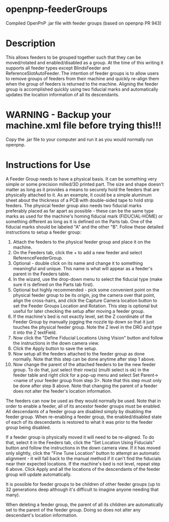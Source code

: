 # openpnp-feederGroups
Compiled OpenPnP .jar file with feeder groups (based on openpnp PR 943)

# Description
This allows feeders to be grouped together such that they can be moved/rotated and enabled/disabled as a group. At the time of this writing it supports all feeder types except BlindsFeeder and ReferenceSlotAutoFeeder.  The intention of feeder groups is to allow users to remove groups of feeders from their machine and quickly re-align them when the group of feeders is returned to the machine. Aligning the feeder group is accomplished quickly using two fiducial marks and automatically updates the location information of all its descendants.

# WARNING - Backup your machine.xml file before trying this!!!
Copy the .jar file to your computer and run it as you would normally run openpnp.

# Instructions for Use
A Feeder Group needs to have a physical basis. It can be something very simple or some precision milled/3D printed part. The size and shape doesn't matter as long as it provides a means to securely hold the feeders that are physically attached to it. As an example, it could be a simple aluminum sheet about the thickness of a PCB with double-sided tape to hold strip feeders. The physical feeder group also needs two fiducial marks preferably placed as far apart as possible - these can be the same type marks as used for the machine's homing fiducial mark (FIDUCIAL-HOME) or something different as long as it is defined on the Parts tab. One of the fiducial marks should be labeled "A" and the other "B". Follow these detailed instructions to setup a feeder group:

1) Attach the feeders to the physical feeder group and place it on the machine.
2) On the Feeders tab, click the + to add a new feeder and select ReferenceFeederGroup.
3) Optional - double click on its name and change it to something meaningful and unique. This name is what will appear as a feeder's parent in the Feeders table.
4) In the wizard, use the drop-down menu to select the fiducial type (make sure it is defined on the Parts tab first).
5) Optional but highly recommended - pick some convenient point on the physical feeder group to be its origin, jog the camera over that point, align the cross-hairs, and click the Capture Camera location button to set the Feeder Groups Location and Rotation. This step is optional but useful for later checking the setup after moving a feeder group.
6) If the machine's bed is not exactly level, set the Z coordinate of the Feeder Group by manually jogging the nozzle tip down so that it just touches the physical feeder group.  Note the Z level in the DRO and type it into the Z textField.
7) Now click the "Define Fiducial Locations Using Vision" button and follow the instructions in the down camera view.
8) Click the Apply button to save the setup.
9) Now setup all the feeders attached to the feeder group as done normally. Note that this step can be done anytime after step 1 above.
10) Now change the parent of the attached feeders to be the new feeder group. To do that, just select their row(s) (multi select is ok) in the feeder table and right click for a pop-up menu and select Set Parent-><name of your feeder group from step 3>. Note that this step must only be done after step 8 above. Note that changing the parent of a feeder does not alter the feeder's location information.

The feeders can now be used as they would normally be used. Note that in order to enable a feeder, all of its ancestor feeder groups must be enabled. All descendants of a feeder group are disabled simply by disabling the feeder group. When re-enabling a feeder group, the enabled/disabled state of each of its descendants is restored to what it was prior to the feeder group being disabled.

If a feeder group is physically moved it will need to be re-aligned. To do that, select it in the Feeders tab, click the "Set Location Using Fiducials" button and follow the instructions in the down camera view. If it has moved only slightly, click the "Fine Tune Location" button to attempt an automatic alignment - it will fall back to the manual method if it can't find the fiducials near their expected locations. If the machine's bed is not level, repeat step 6 above.  Click Apply and all the locations of the descendants of the feeder group will update automatically.

It is possible for feeder groups to be children of other feeder groups (up to 32 generations deep although it's difficult to imagine anyone needing that many).

When deleting a feeder group, the parent of all its children are automatically set to the parent of the feeder group. Doing so does not alter any descendant's location information.
